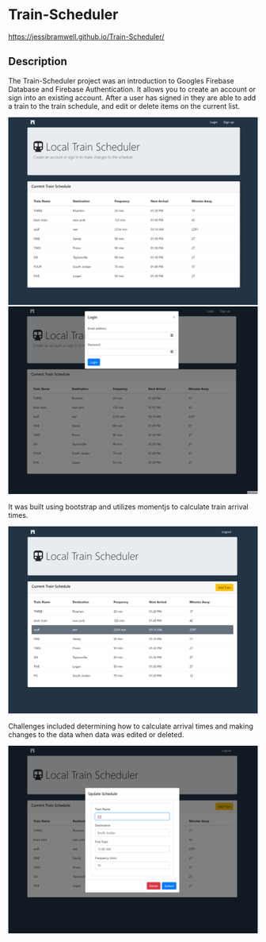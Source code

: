 # Train-Scheduler

https://jessibramwell.github.io/Train-Scheduler/

## Description

The Train-Scheduler project was an introduction to Googles Firebase Database and Firebase Authentication. It allows you to create an account or sign into an existing account. After a user has signed in they are able to add a train to the train schedule, and edit or delete items on the current list. 

![Home page to train scheduler](assets/img/train-home.png)
![Home page to train scheduler](assets/img/train-login.png)


It was built using bootstrap and utilizes momentjs to calculate train arrival times.

![Home page to train scheduler](assets/img/train-hover.png)

Challenges included determining how to calculate arrival times and making changes to the data when data was edited or deleted. 

![Home page to train scheduler](assets/img/train-edit.png)
